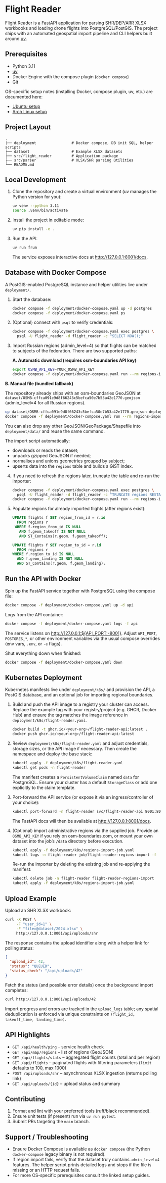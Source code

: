 # Flight Reader

Flight Reader is a FastAPI application for parsing SHR/DEP/ARR XLSX workbooks and loading drone flights into PostgreSQL/PostGIS. The project ships with an automated geospatial import pipeline and CLI helpers built around [uv](https://docs.astral.sh/uv/).

## Prerequisites

- Python 3.11
- [uv](https://docs.astral.sh/uv/getting-started/installation/)
- Docker Engine with the compose plugin (`docker compose`)
- Git

OS-specific setup notes (installing Docker, compose plugin, uv, etc.) are documented here:

- [Ubuntu setup](docs/setup-ubuntu.md)
- [Arch Linux setup](docs/setup-arch.md)

## Project Layout

```
.
├── deployment                # Docker compose, DB init SQL, helper scripts
├── dataset                   # Example XLSX datasets
├── src/flight_reader         # Application package
├── src/parser                # XLSX/SHR parsing utilities
└── README.md
```

## Local Development

1. Clone the repository and create a virtual environment (uv manages the Python version for you):

   ```bash
   uv venv --python 3.11
   source .venv/bin/activate
   ```

2. Install the project in editable mode:

   ```bash
   uv pip install -e .
   ```

3. Run the API:

   ```bash
   uv run frun
   ```

   The service exposes interactive docs at <http://127.0.0.1:8001/docs>.

## Database with Docker Compose

A PostGIS-enabled PostgreSQL instance and helper utilities live under `deployment/`.

1. Start the database:

   ```bash
   docker compose -f deployment/docker-compose.yaml up -d postgres
   docker compose -f deployment/docker-compose.yaml ps
   ```

2. (Optional) connect with `psql` to verify credentials:

   ```bash
   docker compose -f deployment/docker-compose.yaml exec postgres \
     psql -U flight_reader -d flight_reader -c "SELECT NOW();"
   ```

3. Import Russian regions (admin_level=4) so that flights can be matched to subjects of the federation. There are two supported paths:

   **A. Automatic download (requires osm-boundaries API key)**

   ```bash
   export OSMB_API_KEY=YOUR_OSMB_API_KEY
   docker compose -f deployment/docker-compose.yaml run --rm regions-import
   ```

  **B. Manual file (bundled fallback)**

  The repository already ships with an osm-boundaries GeoJSON at `dataset/OSMB-cffca091e9d8f66243c5befca50e7b53a42e1770.geojson` (admin_level=4 for all Russian regions).

  ```bash
  cp dataset/OSMB-cffca091e9d8f66243c5befca50e7b53a42e1770.geojson deployment/data/regions.geojson
  docker compose -f deployment/docker-compose.yaml run --rm regions-import
  ```

  You can also drop any other GeoJSON/GeoPackage/Shapefile into `deployment/data/` and reuse the same command.

   The import script automatically:
   - downloads or reads the dataset;
   - unpacks gzipped GeoJSON if needed;
   - normalises and unions geometries grouped by subject;
   - upserts data into the `regions` table and builds a GiST index.

4. If you need to refresh the regions later, truncate the table and re-run the importer:

   ```bash
   docker compose -f deployment/docker-compose.yaml exec postgres \
     psql -U flight_reader -d flight_reader -c "TRUNCATE regions RESTART IDENTITY CASCADE;"
   docker compose -f deployment/docker-compose.yaml run --rm regions-import
   ```

5. Populate regions for already imported flights (after regions exist):

   ```sql
   UPDATE flights f SET region_from_id = r.id
     FROM regions r
    WHERE f.region_from_id IS NULL
      AND f.geom_takeoff IS NOT NULL
      AND ST_Contains(r.geom, f.geom_takeoff);

   UPDATE flights f SET region_to_id = r.id
     FROM regions r
   WHERE f.region_to_id IS NULL
     AND f.geom_landing IS NOT NULL
     AND ST_Contains(r.geom, f.geom_landing);
   ```

## Run the API with Docker

Spin up the FastAPI service together with PostgreSQL using the compose file:

```bash
docker compose -f deployment/docker-compose.yaml up -d api
```

Logs from the API container:

```bash
docker compose -f deployment/docker-compose.yaml logs -f api
```

The service listens on <http://127.0.0.1:${API_PORT:-8001}>. Adjust `API_PORT`, `POSTGRES_*`, or other environment variables via the usual compose overrides (env vars, `.env`, or `-e` flags).

Shut everything down when finished:

```bash
docker compose -f deployment/docker-compose.yaml down
```

## Kubernetes Deployment

Kubernetes manifests live under `deployment/k8s/` and provision the API, a
PostGIS database, and an optional job for importing regional boundaries.

1. Build and push the API image to a registry your cluster can access. Replace
   the example tag with your registry/project (e.g. GHCR, Docker Hub) and
   ensure the tag matches the image reference in `deployment/k8s/flight-reader.yaml`.

   ```bash
   docker build -t ghcr.io/<your-org>/flight-reader-api:latest .
   docker push ghcr.io/<your-org>/flight-reader-api:latest
   ```

2. Review `deployment/k8s/flight-reader.yaml` and adjust credentials, storage
   sizes, or the API image if necessary. Then create the namespace and deploy
   the base stack:

   ```bash
   kubectl apply -f deployment/k8s/flight-reader.yaml
   kubectl get pods -n flight-reader
   ```

   The manifest creates a `PersistentVolumeClaim` named `data` for PostgreSQL.
   Ensure your cluster has a default `StorageClass` or add one explicitly to
   the claim template.

3. Port-forward the API service (or expose it via an ingress/controller of your
   choice):

   ```bash
   kubectl port-forward -n flight-reader svc/flight-reader-api 8001:8001
   ```

   The FastAPI docs will then be available at <http://127.0.0.1:8001/docs>.

4. (Optional) import administrative regions via the supplied job. Provide an
   `OSMB_API_KEY` if you rely on osm-boundaries.com, or mount your own dataset
   into the job’s `/data` directory before execution.

   ```bash
   kubectl apply -f deployment/k8s/regions-import-job.yaml
   kubectl logs -n flight-reader job/flight-reader-regions-import -f
   ```

   Re-run the importer by deleting the existing job and re-applying the
   manifest:

   ```bash
   kubectl delete job -n flight-reader flight-reader-regions-import
   kubectl apply -f deployment/k8s/regions-import-job.yaml
   ```

## Upload Example

Upload an SHR XLSX workbook:

```bash
curl -X POST \
     -F "user_id=1" \
     -F "file=@dataset/2024.xlsx" \
     http://127.0.0.1:8001/api/uploads/shr
```

The response contains the upload identifier along with a helper link for polling status:

```json
{
  "upload_id": 42,
  "status": "QUEUED",
  "status_check": "/api/uploads/42"
}
```

Fetch the status (and possible error details) once the background import completes:

```bash
curl http://127.0.0.1:8001/api/uploads/42
```

Import progress and errors are tracked in the `upload_logs` table; any spatial deduplication is enforced via unique constraints on `(flight_id, takeoff_time, landing_time)`.

## API Highlights

- `GET /api/health/ping` – service health check
- `GET /api/map/regions` – list of regions (GeoJSON)
- `GET /api/flights/stats` – aggregated flight counts (total and per region)
- `GET /api/flights` – paginated flights with filtering parameters (`limit` defaults to 100, max 1000)
- `POST /api/uploads/shr` – asynchronous XLSX ingestion (returns polling link)
- `GET /api/uploads/{id}` – upload status and summary

## Contributing

1. Format and lint with your preferred tools (ruff/black recommended).
2. Ensure unit tests (if present) run via `uv run pytest`.
3. Submit PRs targeting the `main` branch.

## Support / Troubleshooting

- Ensure Docker Compose is available as `docker compose` (the Python `docker-compose` legacy binary is not required).
- If region import fails, verify that the dataset truly contains `admin_level=4` features. The helper script prints detailed logs and stops if the file is missing or an HTTP request fails.
- For more OS-specific prerequisites consult the linked setup guides.
